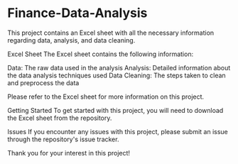 # Finance-Data-Analysis

This project contains an Excel sheet with all the necessary information regarding data, analysis, and data cleaning.

Excel Sheet
The Excel sheet contains the following information:

Data: The raw data used in the analysis
Analysis: Detailed information about the data analysis techniques used
Data Cleaning: The steps taken to clean and preprocess the data

Please refer to the Excel sheet for more information on this project.

Getting Started
To get started with this project, you will need to download the Excel sheet from the repository.

Issues
If you encounter any issues with this project, please submit an issue through the repository's issue tracker.

Thank you for your interest in this project!
